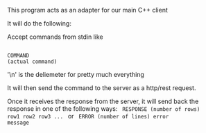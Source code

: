 This program acts as an adapter for our main C++ client

It will do the following:

Accept commands from stdin like 

<code>
COMMAND
(actual command)
</code>

'\n' is the deliemeter for pretty much everything

It will then send the command to the server as a http/rest request.

Once it receives the response from the server, it will send back the response in one of the following ways:
<code>
RESPONSE
(number of rows)
row1
row2
row3 ...
</code>
or
<code>
ERROR
(number of lines)
error message
</code>


